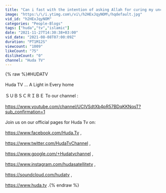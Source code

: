 ```yaml
---
title: "Can i fast with the intention of asking Allah for curing my uncle  #DrMuhammadSalah #islamqa #fatwa"
image: "https:\/\/i.ytimg.com\/vi\/h2HExJqyNOM\/hqdefault.jpg"
vid_id: "h2HExJqyNOM"
categories: "People-Blogs"
tags: ["huda","tv","islamic"]
date: "2021-11-27T14:30:38+03:00"
vid_date: "2021-08-08T07:00:09Z"
duration: "PT1M12S"
viewcount: "1009"
likeCount: "75"
dislikeCount: "0"
channel: "Huda TV"
---
```

{% raw %}#HUDATV<br /><br />Huda TV ... A Light in Every home<br /><br />ＳＵＢＳＣＲＩＢＥ To our channel : <br /><br /><a rel="nofollow" target="blank" href="https://www.youtube.com/channel/UCIVSdtXb4pR57BDqKKNqsT?sub_confirmation=1">https://www.youtube.com/channel/UCIVSdtXb4pR57BDqKKNqsT?sub_confirmation=1</a><br /><br />Join us on our official pages for Huda Tv on:  <br /><br /><a rel="nofollow" target="blank" href="https://www.facebook.com/Huda.Tv">https://www.facebook.com/Huda.Tv</a> ,<br /><br /><a rel="nofollow" target="blank" href="https://www.twitter.com/HudaTvChannel">https://www.twitter.com/HudaTvChannel</a> ,<br /><br /><a rel="nofollow" target="blank" href="https://www.google.com/+Hudatvchannel">https://www.google.com/+Hudatvchannel</a> ,<br /><br /><a rel="nofollow" target="blank" href="https://www.instagram.com/hudasatellitetv">https://www.instagram.com/hudasatellitetv</a> ,<br /><br /><a rel="nofollow" target="blank" href="https://soundcloud.com/hudatv">https://soundcloud.com/hudatv</a> ,<br /><br /><a rel="nofollow" target="blank" href="https://www.huda.tv">https://www.huda.tv</a> .{% endraw %}

